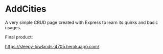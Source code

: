 # AddCities
A very simple CRUD page created with Express to learn its quirks and basic usages.

Final product:

https://sleepy-lowlands-4705.herokuapp.com/
